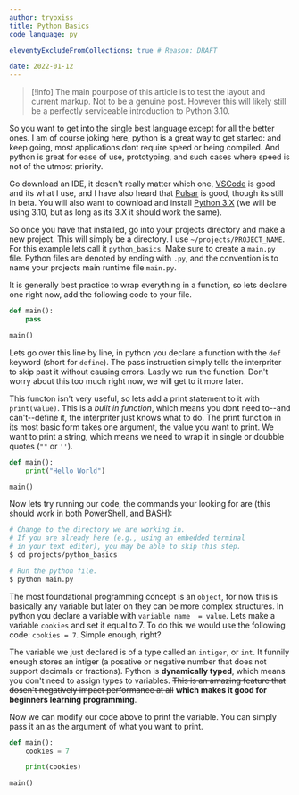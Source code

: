 ```yaml
--- 
author: tryoxiss
title: Python Basics
code_language: py

eleventyExcludeFromCollections: true # Reason: DRAFT

date: 2022-01-12
---
```


> [!info] 
> The main pourpose of this article is to test the layout and current markup. Not to be a genuine post. However this will likely still be a perfectly serviceable introduction to Python 3.10.

So you want to get into the single best language except for all the better ones. I am of course joking here, python is a great way to get started: and keep going, most applications dont require speed or being compiled. And python is great for ease of use, prototyping, and such cases where speed is not of the utmost priority. 

Go download an IDE, it dosen't really matter which one, [VSCode](https://code.visualstudio.com) is good and its what I use, and I have also heard that [Pulsar](https://pulsar-edit.dev/) is good, though its still in beta. You will also want to download and install [Python 3.X](https://www.python.org/downloads/) (we will be using 3.10, but as long as its 3.X it should work the same).

So once you have that installed, go into your projects directory and make a new project. This will simply be a directory. I use `~/projects/PROJECT_NAME`. For this example lets call it `python_basics`. Make sure to create a `main.py` file. Python files are denoted by ending with `.py`, and the convention is to name your projects main runtime file `main.py`. 

It is generally best practice to wrap everything in a function, so lets declare one right now, add the following code to your file. 

```py 
def main(): 
    pass

main()
```

Lets go over this line by line, in python you declare a function with the `def` keyword (short for `define`). The pass instruction simply tells the interpriter to skip past it without causing errors. Lastly we run the function. Don't worry about this too much right now, we will get to it more later.

This functon isn't very useful, so lets add a print statement to it with `print(value)`. This is a *built in function*, which means you dont need to--and can't--define it, the interpriter just knows what to do. The print function in its most basic form takes one argument, the value you want to print. We want to print a string, which means we need to wrap it in single or doubble quotes (`""` or `''`). 

```py 
def main(): 
    print("Hello World")

main()
```

Now lets try running our code, the commands your looking for are (this should work in both PowerShell, and BASH):

```sh
# Change to the directory we are working in. 
# If you are already here (e.g., using an embedded terminal 
# in your text editor), you may be able to skip this step.
$ cd projects/python_basics

# Run the python file. 
$ python main.py
```

The most foundational programming concept is an `object`, for now this is basically any variable but later on they can be more complex structures. In python you declare a variable with `variable_name  = value`. Lets make a variable `cookies` and set it equal to 7. To do this we would use the following code: `cookies = 7`. Simple enough, right? 

The variable we just declared is of a type called an `intiger`, or `int`. It funnily enough stores an intiger (a posative or negative number that does not support decimals or fractions). Python is **dynamically typed**, which means you don't need to assign types to variables. ~~This is an amazing feature that dosen't negatively impact performance at all~~ **which makes it good for beginners learning programming**.

Now we can modify our code above to print the variable. You can simply pass it an as the argument of what you want to print.

```py 
def main(): 
    cookies = 7

    print(cookies)

main()
```

